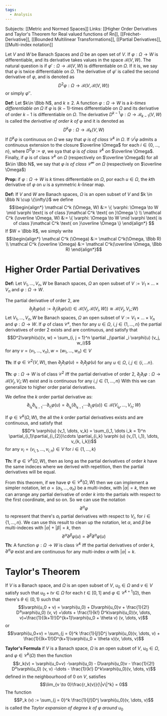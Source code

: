```yaml
---
tags:
  - Analysis
---
```

Subjects: [[Metric and Normed Spaces]]
Links: [[Higher Order Derivatives and Taylor's Theorem for Real valued functions of Rn]], [[Fréchet-Derivative]], [[Bounded Multilinear Transformations]], [[Partial Derivatives]], [[Multi-index notation]]

Let $V$ and $W$ be Banach Spaces and $\Omega$ be an open set of $V$. If $\varphi:\Omega\to W$ is differentiable, and its derivative takes values in the space $\mathcal B(V, W)$. The natural question is if $\varphi':\Omega\to \mathcal B(V, W)$ is differentiable on $\Omega$. If it is, we say that $\varphi$ is twice differentiable on $\Omega$. The derivative of $\varphi'$ is called the second derivative of $\varphi$, and is denoted as $$D^2 \varphi:\Omega \to \mathcal B(V, \mathcal B(V, W))$$or simply $\varphi''$. 

**Def**: Let $k\in \Bbb N$, and $k\ge 2$. A function $\varphi:\Omega\to W$ is a $k$-*times differentiable on* $\Omega$ if $\varphi$ is $(k-1)$-times differentiable on $\Omega$ and its derivative of order $k-1$ is differentiable on $\Omega$. The derivative $D^{k-1}\varphi:\Omega \to \mathcal B_{k-1}(V, W)$ is called the *derivative of order* $k$ *of* $\varphi$ and it is denoted as $$D^k \varphi: \Omega \to \mathcal B_k(V, W)$$
If $D^k\varphi$ is continuous on $\Omega$ we say that $\varphi$ *is of class* $\mathcal C^k$ *in* $\Omega$. 
If $\mathcal D^i \varphi$ admits a continuous extension to the closure $\overline \Omega$ for each $i\in \{0, \dots, n\}$, where $D^0 \varphi := \varphi$, we sya that $\varphi$ is *of class $\mathcal C^k$ on* $\overline \Omega$. 
Finally, if $\varphi$ is of class $\mathcal C^k$ on $\Omega$ (respectively on $\overline \Omega$) for all $k\in \Bbb N$, we say that $\varphi$ *is of class $\mathcal C^\infty$ on* $\Omega$ (respectively on $\overline \Omega$)

**Prop:** if $\varphi:\Omega \to W$ is $k$ times differentiable on $\Omega$, por each $u \in \Omega$, the $k$th derivative of $\varphi$ on $u$ is a symmetric $k$-linear map. 

**Def:** If $V$ and $W$ are Banach spaces, $\Omega$ is an open subset of $V$ and $k \in \Bbb N \cup \{\infty\}$ we define $$\begin{align*} 
\mathcal C^k (\Omega, W) &:= \{ \varphi: \Omega \to W \mid \varphi \text{ is of class }\mathcal C^k \text{ on }\Omega \} \\
\mathcal C^k (\overline \Omega, W) &:= \{ \varphi: \Omega \to W \mid \varphi \text{ is of class }\mathcal C^k \text{ on }\overline \Omega \} 
\end{align*} $$
If $W = \Bbb R$, we simply write $$\begin{align*}
\mathcal C^k (\Omega) &:= \mathcal C^k(\Omega, \Bbb R) \\
\mathcal C^k (\overline \Omega) &:= \mathcal C^k(\overline \Omega, \Bbb R)
\end{align*}$$
# Higher Order Partial Derivatives

**Def:** Let $V_1, \dots, V_n, W$ be Banach spaces, $\Omega$ an open subset of $V:= V_1 \times \dots \times V_n$ and $\varphi: \Omega \to W$.

The partial derivative of order $2$, are $$\partial_j\partial _i \varphi(u):= \partial _j(\partial_i \varphi(u)) \in \mathcal B(V_j, \mathcal B (V_i, W))\cong \mathcal B(V_j, V_i, ;W)$$
 Let $V_1, \dots, V_n, W$ be Banach spaces, $\Omega$ an open subset of $V:= V_1 \times \dots \times V_n$ and $\varphi: \Omega \to W$. If $\varphi$ of class $\mathcal C²$, then for any $u \in \Omega$, $i,j\in \{1, \dots, n\}$ the partial derivatives of order $2$ exists and are continuous, and satisfy that $$D^2\varphi(u)(v, w) = \sum_{i, j = 1}^n \partial _j\partial _i \varphi(u) (v_j, w_i)$$
for any $v=(v_1, \dots, v_n), w = (w_1, \dots, w_n) \in V$

**Th:** If $\varphi\in \mathcal C^2(V, W)$, then $\partial_j\partial_i \varphi(u) = \partial_i\partial_j\varphi(u)$ for any $u \in \Omega$, $i,j \in \{i, \dots n\}$. 

**Th:** $\varphi: \Omega \to W$ is of class $\mathcal C^2$ iff the partial derivative of order $2$, $\partial_j\partial_i\varphi:\Omega \to \mathcal B(V_j, V_i;W)$ exist and is continuous for any $i, j  \in \{1, \dots, n\}$ 
With this we can generalize to higher order parial derivatives.

We define the $k$ order partial derivative as:
$$ \partial_{i_k}\partial_{i_{k-1}}\cdots \partial_{i_1} \varphi (u) = \partial_{i_k}(\partial_{i_{k-1}}\cdots \partial_{i_i}\varphi(u)) \in \mathcal B(V_{i_k}, \dots, V_{i_1}; W)$$

If $\varphi \in \mathcal C ^k(\Omega, W)$, the all the $k$ order partial derivatives exists and are continuous, and satisfy that $$D^k \varphi(u) (v_1, \dots, v_k) = \sum_{i_1, \dots i_k = 1}^n \partial_{i_1}\partial_{i_{2}}\cdots \partial_{i_k} \varphi (u) (v_{1, i_1}, \dots, v_{k, i_k})$$
for any $v_i = (v_{i, 1}, \dots, v_{i, n}) \in V$ for $i \in \{1, \dots, k\}$ 

**Th:** If $\varphi \in \mathcal C^k (\Omega, W)$, then as long as the partial derivatives of order $k$ have the same indeces where we derived with repetition, then the partial derivatives will be equal.

From this theorem, if we have $\varphi \in \mathcal C^k(\Omega, W)$ then we can implement a simpler notation, let $\alpha = (\alpha_1, \dots, \alpha_n)$ be a multi-index, with $|\alpha| = k$, then we can arrange any partial derivative of order $k$ into the partials with respect to the first coordinate, and so on.  So we can use the notation $$\partial^\alpha \varphi$$
to represent that there's $\alpha_i$ partial derivatives with respect to $V_i$, for $i \in \{1, \dots, n\}$.  We can use this result to clean up the notation, let $\alpha$, and $\beta$ be multi-indeces with $|\alpha| + |\beta| = k$, then $$\partial ^\alpha \partial ^\beta \varphi(u) = \partial^\beta \partial ^\alpha \varphi(u)$$
**Th:** A function $\varphi:\Omega \to W$ is class $\mathcal C^k$ iff the partial derivatives of order $k$, $\partial^\alpha \varphi$ exist and are continuous for any multi-index $\alpha$ with $|\alpha| = k$.  
# Taylor's Theorem

If $V$ is a Banach space, and $\Omega$ is an open subset of $V$, $u_0 \in \Omega$ and $v \in V$ satisfy such that $u_0 + tv \in \Omega$ for each $t \in  [0, 1]$ and $\varphi \in \mathcal C^{k+1}(\Omega)$, then there's $\theta \in (0, 1)$ such that $$\varphi(u_0 + v) = \varphi(u_0) + D\varphi(u_0)v + \frac{1}{2!} D²\varphi(u_0) (v, v) +\dots + \frac{1}{k!} D^k\varphi(u_0)(v, \dots, v)+\frac{1}{(k+1)!}D^{k+1}\varphi(u_0 + \theta v) (v, \dots, v)$$
or
$$\varphi(u_0+v) = \sum_{j = 0}^k \frac{1}{j!}D^j \varphi(u_0)(v, \dots, v) + \frac{1}{(k+1)!}D^{k+1}\varphi(u_0 + \theta v)(v, \dots, v)$$

**Taylor's Formula**
if $V$ is a Banach space, $\Omega$ is an open subset of $V$, $u_0\in \Omega$, and $\varphi \in \mathcal C^k(\Omega)$ then the function $$r_k(v) = \varphi(u_0+v) -\varphi(u_0) - D\varphi(u_0)v - \frac{1}{2!} D²\varphi(u_0) (v, v) -\dots - \frac{1}{k!} D^k\varphi(u_0)(v, \dots, v)$$
defined in the neighbourhood of $0$ on $V$, satisfies $$\lim_{v \to 0}\frac{r_k(v)}{\|v\|^k} = 0$$
The function $$P_k (v) :=  \sum_{j = 0}^k \frac{1}{j!}D^j \varphi(u_0)(v, \dots, v)$$is called the *Taylor expansion of degree* $k$ *of $\varphi$ around* $u_0$
